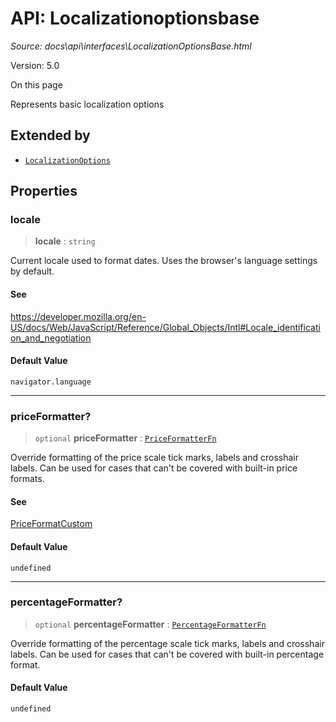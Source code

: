# API: Localizationoptionsbase

*Source: docs\api\interfaces\LocalizationOptionsBase.html*

Version: 5.0

On this page

Represents basic localization options

## Extended by[​](LocalizationOptionsBase.html#extended-by "Direct link to Extended by")

  * [`LocalizationOptions`](LocalizationOptions.md)

## Properties[​](LocalizationOptionsBase.html#properties "Direct link to Properties")

### locale[​](LocalizationOptionsBase.html#locale "Direct link to locale")

> **locale** : `string`

Current locale used to format dates. Uses the browser's language settings by default.

#### See[​](LocalizationOptionsBase.html#see "Direct link to See")

<https://developer.mozilla.org/en-US/docs/Web/JavaScript/Reference/Global_Objects/Intl#Locale_identification_and_negotiation>

#### Default Value[​](LocalizationOptionsBase.html#default-value "Direct link to Default Value")

`navigator.language`

* * *

### priceFormatter?[​](LocalizationOptionsBase.html#priceformatter "Direct link to priceFormatter?")

> `optional` **priceFormatter** : [`PriceFormatterFn`](../type-aliases/PriceFormatterFn.md)

Override formatting of the price scale tick marks, labels and crosshair labels. Can be used for cases that can't be covered with built-in price formats.

#### See[​](LocalizationOptionsBase.html#see-1 "Direct link to See")

[PriceFormatCustom](PriceFormatCustom.md)

#### Default Value[​](LocalizationOptionsBase.html#default-value-1 "Direct link to Default Value")

`undefined`

* * *

### percentageFormatter?[​](LocalizationOptionsBase.html#percentageformatter "Direct link to percentageFormatter?")

> `optional` **percentageFormatter** : [`PercentageFormatterFn`](../type-aliases/PercentageFormatterFn.md)

Override formatting of the percentage scale tick marks, labels and crosshair labels. Can be used for cases that can't be covered with built-in percentage format.

#### Default Value[​](LocalizationOptionsBase.html#default-value-2 "Direct link to Default Value")

`undefined`
